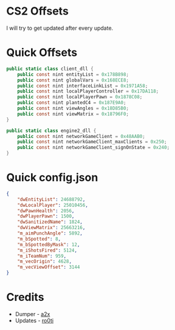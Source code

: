 # CS2 Offsets
I will try to get updated after every update.

# Quick Offsets
```cs
public static class client_dll {
    public const nint entityList = 0x178B898;
    public const nint globalVars = 0x168ECE8;
    public const nint interfaceLinkList = 0x1971A58;
    public const nint localPlayerController = 0x17DA118;
    public const nint localPlayerPawn = 0x1878C08;
    public const nint plantedC4 = 0x187E9A0;
    public const nint viewAngles = 0x18D85B0;
    public const nint viewMatrix = 0x18796F0;
}

public static class engine2_dll {
    public const nint networkGameClient = 0x48AAB0;
    public const nint networkGameClient_maxClients = 0x250;
    public const nint networkGameClient_signOnState = 0x240;
}
```

# Quick config.json
```json
{
    "dwEntityList": 24688792,
    "dwLocalPlayer": 25010456,
    "dwPawnHealth": 2056,
    "dwPlayerPawn": 1500,
    "dwSanitizedName": 1824,
    "dwViewMatrix": 25663216,
    "m_aimPunchAngle": 5892,
    "m_bSpotted": 8,
    "m_bSpottedByMask": 12,
    "m_iShotsFired": 5124,
    "m_iTeamNum": 959,
    "m_vecOrigin": 4628,
    "m_vecViewOffset": 3144
}
```

# Credits
- Dumper - [a2x](https://github.com/a2x/cs2-dumper/)
- Updates - [ro0ti](https://github.com/ro0ti/)